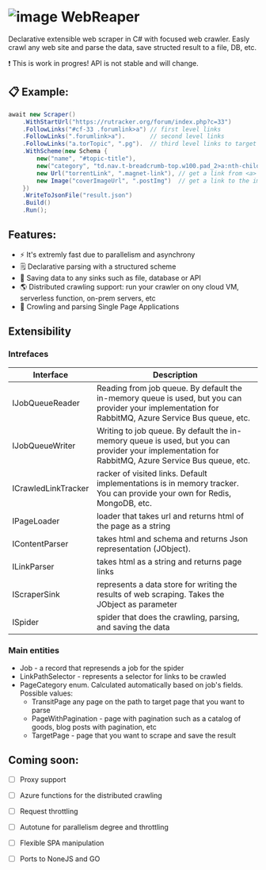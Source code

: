 
# ![image](https://user-images.githubusercontent.com/6662454/167391357-edb02ce2-a63c-439b-be9b-69b4b4796b1c.png) WebReaper


Declarative extensible web scraper in C# with focused web crawler. Easly crawl any web site and parse the data, save structed result to a file, DB, etc.

:exclamation: This is work in progres! API is not stable and will change.

## 📋 Example:

```c#
await new Scraper()
    .WithStartUrl("https://rutracker.org/forum/index.php?c=33")
    .FollowLinks("#cf-33 .forumlink>a") // first level links
    .FollowLinks(".forumlink>a").       // second level links
    .FollowLinks("a.torTopic", ".pg").  // third level links to target pages
    .WithScheme(new Schema {
        new("name", "#topic-title"),
        new("category", "td.nav.t-breadcrumb-top.w100.pad_2>a:nth-child(3)"),
        new Url("torrentLink", ".magnet-link"), // get a link from <a> HTML tag (href attribute)
        new Image("coverImageUrl", ".postImg")  // get a link to the image from HTML <img> tag (src attribute)
    })
    .WriteToJsonFile("result.json")
    .Build()
    .Run();
```

## Features:

* :zap: It's extremly fast due to parallelism and asynchrony
* 🗒 Declarative parsing with a structured scheme
* 💾 Saving data to any sinks such as file, database or API
* :earth_americas: Distributed crawling support: run your crawler on ony cloud VM, serverless function, on-prem servers, etc
* :octopus: Crowling and parsing Single Page Applications

## Extensibility

### Intrefaces

| Interface           | Description                                                                                                                                          |
| ------------------- | ---------------------------------------------------------------------------------------------------------------------------------------------------- |
| IJobQueueReader     | Reading from job queue. By default the in-memory queue is used, but you can provider your implementation for RabbitMQ, Azure Service Bus queue, etc. |
| IJobQueueWriter     | Writing to job queue. By default the in-memory queue is used, but you can provider your implementation for RabbitMQ, Azure Service Bus queue, etc.   |
| ICrawledLinkTracker | racker of visited links. Default implementations is in memory tracker. You can provide your own for Redis, MongoDB, etc.                             |
| IPageLoader         | loader that takes url and returns html of the page as a string                                                                                       |
| IContentParser      | takes html and schema and returns Json representation (JObject).                                                                                     |
| ILinkParser         | takes html as a string and returns page links                                                                                                        |
| IScraperSink        | represents a data store for writing the results of web scraping. Takes the JObject as parameter                                                      |
| ISpider             | spider that does the crawling, parsing, and saving the data                                                                                          |

### Main entities
* Job - a record that represends a job for the spider
* LinkPathSelector - represents a selector for links to be crawled
* PageCategory enum. Calculated automatically based on job's fields. Possible values:
    * TransitPage any page on the path to target page that you want to parse
    * PageWithPagination - page with pagination such as a catalog of goods, blog posts with pagination, etc
    * TargetPage - page that you want to scrape and save the result


## Coming soon:

- [ ] Proxy support
- [ ] Azure functions for the distributed crawling
- [ ] Request throttling
- [ ] Autotune for parallelism degree and throttling
- [ ] Flexible SPA manipulation
- [ ] Ports to NoneJS and GO

